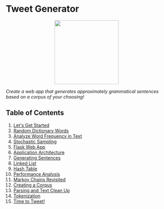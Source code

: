 # Tweet Generator

<p align="center"><img src="cover.png" height="200"></p>

_Create a web app that generates approximately grammatical sentences based on a corpus of your choosing!_

## Table of Contents

1. [Let's Get Started](P00-Lets-Get-Started/README.md)
1. [Random Dictionary Words](P01-Random-Dictionary-Words/content.md/README.md)
1. [Analyze Word Frequency in Text](P02-Analyze-Word-Frequency-in-Text/README.md)
1. [Stochastic Sampling](P03-Stochastic-Sampling/README.md)
1. [Flask Web App](P04-Flask-Web-App/README.md)
1. [Application Architecture](P05-Application-Architecture/README.md)
1. [Generating Sentences](P06-Generating-Sentences/README.md)
1. [Linked List](P07-Linked-List/README.md)
1. [Hash Table](P08-Hash-Table/README.md)
1. [Performance Analysis](P09-Performance-Analysis/README.md)
1. [Markov Chains Revisited](P10-Markov-Chains-Revisited/README.md)
1. [Creating a Corpus](P11-Creating-a-Corpus/README.md)
1. [Parsing and Text Clean Up](P12-Parsing-Text-Clean-Up/README.md)
1. [Tokenization](P13-Tokenization/README.md)
1. [Time to Tweet!](P14-Time-to-Tweet/README.md)

